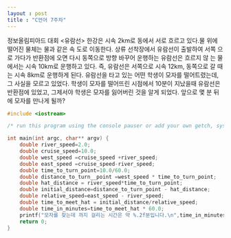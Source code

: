 ```yaml
---
layout : post
title : "C언어 7주차"
---
```




정보올림피아드 대회
<유람선>
한강은 시속 2km로 동에서 서로 흐르고
있다.물 위에 떨어진 물체는 물과 같은 속
도로 이동한다.
상류 선착장에서 유람선이 출발하여 서쪽
으로 가다가 반환점에 오면 다시 동쪽으로
방향 바꾸어 운행하는 유람선은 흐르지 않
는 물에서는 시속 10km로 운행하고 있다.
즉, 유람선은 서쪽으로 시속 12km,
동쪽으로 갈 때는 시속 8km로 운행하게
된다.
유람선을 타고 있는 어떤 학생이 모자를
떨어트렸는데, 그 사실을 모르고 있었다.
학생이 모자를 떨어뜨린 시점에서 10분이
지났을때 유람선은 반환점에 있었고,
그제서야 학생은 모자를 잃어버린 것을 알게
되었다.
앞으로 몇 분 뒤에 모자를 만나게 될까?

```cpp
#include <iostream>

/* run this program using the console pauser or add your own getch, system("pause") or input loop */

int main(int argc, char** argv) {
	double river_speed=2.0;
	double cruise_speed=10.0;
	double west_speed =cruise_speed +river_speed;
	double east_speed =cruise_speed-river_speed;
	double time_to_turn_point=10.0/60.0;
	double distance_to_turn__point =west_speed * time_to_turn_point;	
	double hat_distance = river_speed*time_to_turn_point;	
	double initial_distance=distance_to_turn_point - hat_distance;
	double relative_speed=east_speed - river_speed;
	double time_to_meet_hat = initial_distance/relative_speed;
	double time_in_minutes=time_to_meet_hat * 60.0;
	printf("모자를 찾는데 까지 걸리는 시간은 약 %.2f분입니다.\n",time_in_minutes);
	return 0;
}
```

